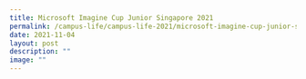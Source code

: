 ```yaml
---
title: Microsoft Imagine Cup Junior Singapore 2021
permalink: /campus-life/campus-life-2021/microsoft-imagine-cup-junior-singapore-2021/
date: 2021-11-04
layout: post
description: ""
image: ""
---
```

